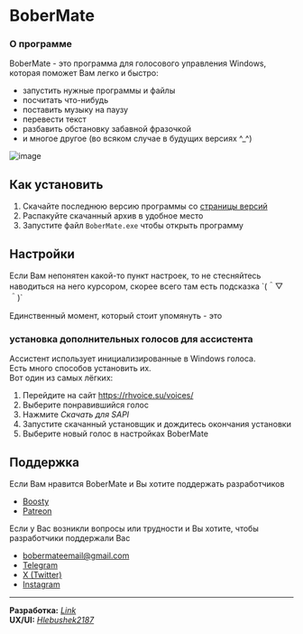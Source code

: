 # BoberMate
### О программе
BoberMate - это программа для голосового управления Windows, которая поможет Вам легко и быстро:
   - запустить нужные программы и файлы
   - посчитать что-нибудь
   - поставить музыку на паузу
   - перевести текст
   - разбавить обстановку забавной фразочкой
   - и многое другое (во всяком случае в будущих версиях ^_^)

![image](https://github.com/user-attachments/assets/816e09b2-e41a-41dd-ba3b-841683f53ee5)

## Как установить
1. Скачайте последнюю версию программы со [страницы версий](https://github.com/Hlebushek25/BoberMate/releases)
2. Распакуйте скачанный архив в удобное место
3. Запустите файл `BoberMate.exe` чтобы открыть программу

## Настройки
Если Вам непонятен какой-то пункт настроек, то не стесняйтесь наводиться на него курсором, скорее всего там есть подсказка \`(＾▽＾)`

Единственный момент, который стоит упомянуть - это
### установка дополнительных голосов для ассистента
Ассистент использует инициализированные в Windows голоса.<br>
Есть много способов установить их.<br>
Вот один из самых лёгких:
1. Перейдите на сайт https://rhvoice.su/voices/
2. Выберите понравившийся голос
3. Нажмите *Скачать для SAPI*
4. Запустите скачанный установщик и дождитесь окончания установки
5. Выберите новый голос в настройках BoberMate

## Поддержка
Если Вам нравится BoberMate и Вы хотите поддержать разработчиков
- [Boosty](https://boosty.to/bobermate)
- [Patreon](https://patreon.com/BoberMate)<br>

Если у Вас возникли вопросы или трудности и Вы хотите, чтобы разработчики поддержали Вас
- bobermateemail@gmail.com
- [Telegram](https://t.me/BoberMate)
- [X (Twitter)](https://twitter.com/BoberMate?s=09)
- [Instagram](https://www.instagram.com/bober.mate/)

---
**Разработка:** *[Link](https://discord.gg/3ZcPVjKA7g)*<br>
**UX/UI:** *[Hlebushek2187](https://t.me/hlebushek_inc)*
